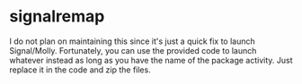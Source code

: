 # signalremap
I do not plan on maintaining this since it's just a quick fix to launch Signal/Molly.
Fortunately, you can use the provided code to launch whatever instead as long as you have the name of the package activity. Just replace it in the code and zip the files.
